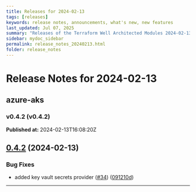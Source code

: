```yaml
---
title: Releases for 2024-02-13
tags: [releases]
keywords: release notes, announcements, what's new, new features
last_updated: Jul 07, 2025
summary: "Releases of the Terraform Well Architected Modules 2024-02-13"
sidebar: mydoc_sidebar
permalink: release_notes_20240213.html
folder: release_notes
---
```


# Release Notes for 2024-02-13

## azure-aks
### v0.4.2 (v0.4.2)
**Published at:** 2024-02-13T16:08:20Z

## [0.4.2](https://github.com/CloudNationHQ/terraform-azure-aks/compare/v0.4.1...v0.4.2) (2024-02-13)


### Bug Fixes

* added key vault secrets provider ([#34](https://github.com/CloudNationHQ/terraform-azure-aks/issues/34)) ([091210d](https://github.com/CloudNationHQ/terraform-azure-aks/commit/091210d512e86c8646c0d69a14012354c5e3354e))

---

